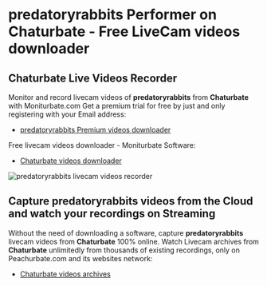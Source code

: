 # predatoryrabbits Performer on Chaturbate - Free LiveCam videos downloader

## Chaturbate Live Videos Recorder

Monitor and record livecam videos of **predatoryrabbits** from **Chaturbate** with Moniturbate.com
Get a premium trial for free by just and only registering with your Email address:
* [predatoryrabbits Premium videos downloader](https://moniturbate.com/request-demo-licence-key.html)

Free livecam videos downloader - Moniturbate Software:
* [Chaturbate videos downloader](https://moniturbate.com/moniturbate-download-software.html)

![predatoryrabbits livecam videos recorder](https://peachurnet.com/templates/moniturbate-software.png)


## Capture predatoryrabbits videos from the Cloud and watch your recordings on Streaming

Without the need of downloading a software, capture **predatoryrabbits** livecam videos from **Chaturbate** 100% online.
Watch Livecam archives from **Chaturbate** unlimitedly from thousands of existing recordings, only on Peachurbate.com and its websites network:
* [Chaturbate videos archives](https://peachurnet.com/)